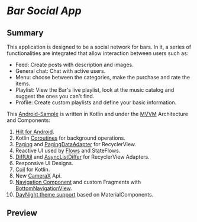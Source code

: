 # *Bar Social App*

## Summary

This application is designed to be a social network for bars. In it, a series of functionalities are integrated that allow interaction between users such as:

- Feed: Create posts with description and images.
- General chat: Chat with active users.
- Menu: choose between the categories, make the purchase and rate the items.
- Playlist: View the Bar's live playlist, look at the music catalog and suggest the ones you can't find.
- Profile: Create custom playlists and define your basic information.

This [Android-Sample](https://github.com/andrespengineer/Android-Samples/) is written in Kotlin and under the [MVVM](https://www.raywenderlich.com/7026-getting-started-with-mvp-model-view-presenter-on-android) Architecture and Components:


1. [Hilt for Android](https://developer.android.com/training/dependency-injection/hilt-android).
2. Kotlin [Coroutines](https://developer.android.com/kotlin/coroutines) for background operations.
3. [Paging](https://developer.android.com/topic/libraries/architecture/paging/v3-overview) and [PagingDataAdapter](https://developer.android.com/reference/kotlin/androidx/paging/PagingDataAdapter) for RecyclerView.
4. Reactive UI used by [Flows](https://developer.android.com/kotlin/flow) and StateFlows.
5. [DiffUtil](https://developer.android.com/reference/androidx/recyclerview/widget/DiffUtil) and [AsyncListDiffer](https://developer.android.com/reference/androidx/recyclerview/widget/AsyncListDiffer) for RecyclerView Adapters.
6. Responsive UI Designs.
7. [Coil](https://github.com/coil-kt/coil) for Kotlin.
8. New [CameraX](https://developer.android.com/training/camerax) Api.
9. [Navigation Component](https://developer.android.com/guide/navigation/navigation-getting-started) and custom Fragments with [BottomNavigationView](https://material.io/components/bottom-navigation).
10. [DayNight theme support](https://material.io/design/color/dark-theme.html) based on MaterialComponents.

## Preview


